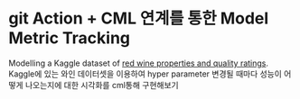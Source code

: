 # git Action + CML 연계를 통한 Model Metric Tracking
Modelling a Kaggle dataset of [red wine properties and quality ratings](https://www.kaggle.com/uciml/red-wine-quality-cortez-et-al-2009).
Kaggle에 있는 와인 데이터셋을 이용하여 hyper parameter 변경될 때마다 성능이 어떻게 나오는지에 대한 시각화를 cml통해 구현해보기

